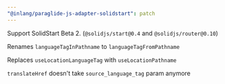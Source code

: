 ```yaml
---
"@inlang/paraglide-js-adapter-solidstart": patch
---
```


Support SolidStart Beta 2. (`@solidjs/start@0.4` and `@solidjs/router@0.10`)

Renames `languageTagInPathname` to `languageTagFromPathname`

Replaces `useLocationLanguageTag` with `useLocationPathname`

`translateHref` doesn't take `source_language_tag` param anymore